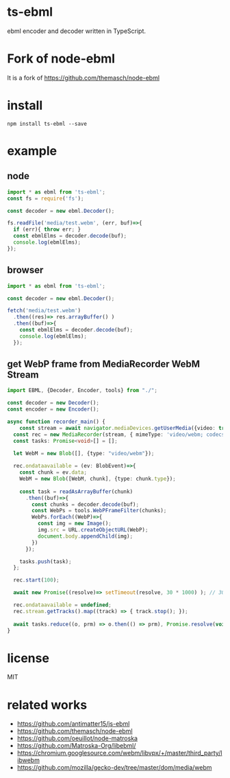 
# ts-ebml
ebml encoder and decoder written in TypeScript.

# Fork of node-ebml
It is a fork of https://github.com/themasch/node-ebml

# install

```
npm install ts-ebml --save
```

# example

## node

```ts
import * as ebml from 'ts-ebml';
const fs = require('fs');

const decoder = new ebml.Decoder();

fs.readFile('media/test.webm', (err, buf)=>{
  if (err){ throw err; }
  const ebmlElms = decoder.decode(buf);
  console.log(ebmlElms);
});
```

## browser

```ts
import * as ebml from 'ts-ebml';

const decoder = new ebml.Decoder();

fetch('media/test.webm')
  .then((res)=> res.arrayBuffer() )
  .then((buf)=>{
    const ebmlElms = decoder.decode(buf);
    console.log(ebmlElms);
  });
```

## get WebP frame from MediaRecorder WebM Stream

```ts
import EBML, {Decoder, Encoder, tools} from "./";

const decoder = new Decoder();
const encoder = new Encoder();

async function recorder_main() {
	const stream = await navigator.mediaDevices.getUserMedia({video: true, audio: true});
  const rec = new MediaRecorder(stream, { mimeType: 'video/webm; codecs="vp8, opus"' });
  const tasks: Promise<void>[] = [];

  let WebM = new Blob([], {type: "video/webm"});
  
  rec.ondataavailable = (ev: BlobEvent)=>{
    const chunk = ev.data;
    WebM = new Blob([WebM, chunk], {type: chunk.type});
    
    const task = readAsArrayBuffer(chunk)
      .then((buf)=>{
        const chunks = decoder.decode(buf);
        const WebPs = tools.WebPFrameFilter(chunks);
        WebPs.forEach((WebP)=>{
          const img = new Image();
          img.src = URL.createObjectURL(WebP);
          document.body.appendChild(img);
        })
      });

    tasks.push(task);
  };

  rec.start(100);

  await new Promise((resolve)=> setTimeout(resolve, 30 * 1000) ); // 30 sec

  rec.ondataavailable = undefined;
  rec.stream.getTracks().map((track) => { track.stop(); });
  
  await tasks.reduce((o, prm) => o.then(() => prm), Promise.resolve(void 0));
}
```


# license

MIT


# related works

* https://github.com/antimatter15/js-ebml
* https://github.com/themasch/node-ebml
* https://github.com/oeuillot/node-matroska
* https://github.com/Matroska-Org/libebml/
* https://chromium.googlesource.com/webm/libvpx/+/master/third_party/libwebm
* https://github.com/mozilla/gecko-dev/tree/master/dom/media/webm
